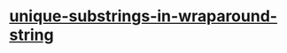 # [unique-substrings-in-wraparound-string](https://leetcode-cn.com/problems/unique-substrings-in-wraparound-string)
